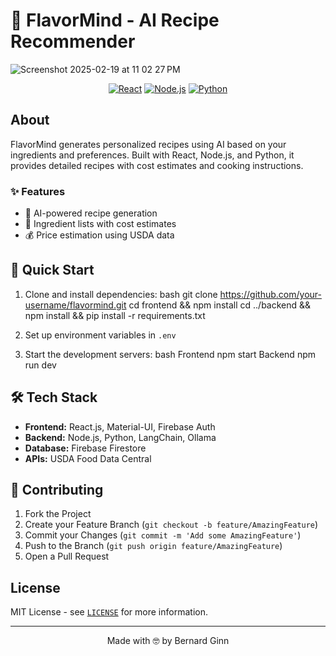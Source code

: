 # 🍳 FlavorMind - AI Recipe Recommender

![Screenshot 2025-02-19 at 11 02 27 PM](https://github.com/user-attachments/assets/65cad857-e0aa-433f-becf-cfbd2bacf7e7)


<div align="center">

[![React](https://img.shields.io/badge/React-20232A?style=for-the-badge&logo=react&logoColor=61DAFB)](https://reactjs.org/)
[![Node.js](https://img.shields.io/badge/Node.js-43853D?style=for-the-badge&logo=node.js&logoColor=white)](https://nodejs.org/)
[![Python](https://img.shields.io/badge/Python-14354C?style=for-the-badge&logo=python&logoColor=white)](https://www.python.org/)

</div>

## About

FlavorMind generates personalized recipes using AI based on your ingredients and preferences. Built with React, Node.js, and Python, it provides detailed recipes with cost estimates and cooking instructions.

### ✨ Features

- 🤖 AI-powered recipe generation
- 🧾 Ingredient lists with cost estimates
- 💰 Price estimation using USDA data

## 🚀 Quick Start

1. Clone and install dependencies:
   bash
git clone https://github.com/your-username/flavormind.git
cd frontend && npm install
cd ../backend && npm install && pip install -r requirements.txt

2. Set up environment variables in `.env`
3. Start the development servers:
   bash
Frontend
npm start
Backend
npm run dev

## 🛠️ Tech Stack

- **Frontend:** React.js, Material-UI, Firebase Auth
- **Backend:** Node.js, Python, LangChain, Ollama
- **Database:** Firebase Firestore
- **APIs:** USDA Food Data Central




## 🤝 Contributing

1. Fork the Project
2. Create your Feature Branch (`git checkout -b feature/AmazingFeature`)
3. Commit your Changes (`git commit -m 'Add some AmazingFeature'`)
4. Push to the Branch (`git push origin feature/AmazingFeature`)
5. Open a Pull Request

## License

MIT License - see [`LICENSE`](LICENSE) for more information.

---
<div align="center">
  Made with 🤓 by Bernard Ginn
</div>

